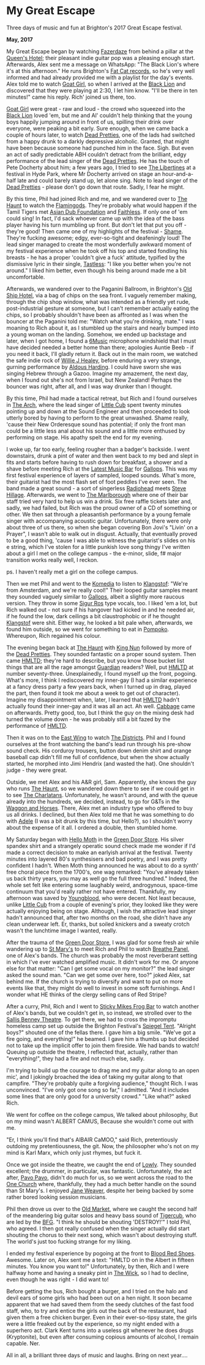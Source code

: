 # My Great Escape

Three days of music and fun at Brighton's 2017 Great Escape festival.

**May, 2017**

My Great Escape began by watching [Fazerdaze](https://fazerdaze.bandcamp.com/) from behind a pillar at the [Queen's Hotel](http://queenshotelbrighton.com/); their pleasant indie guitar pop was a pleasing enough start. Afterwards, Alex sent me a message on WhatsApp: "The Black Lion's where it's at this afternoon." He runs Brighton's [Fat Cat records](https://www.fat-cat.co.uk/home), so he's very well informed and had already provided me with a playlist for the day's events. Alex told me to watch [Goat Girl](http://goatgirl.co.uk/), so when I arrived at the [Black Lion](http://www.blacklion.pub/) and discovered that they were playing at 2:30, I let him know. "I'll be there in ten minutes!" came his reply. Rich' joined us there, too.

[Goat Girl](http://goatgirl.co.uk/) were great - raw and loud - the crowd who squeezed into the [Black Lion](http://www.blacklion.pub/) loved 'em, but me and Al' couldn't help thinking that the young boys happily jumping around in front of us, spilling their drink over everyone, were peaking a bit early. Sure enough, when we came back a couple of hours later, to watch [Dead Pretties](https://soundcloud.com/dead-pretties), one of the lads had switched from a happy drunk to a darkly depressive alcoholic. Granted, that might have been because someone had punched him in the face. Sigh. But even an act of sadly predictable ABH couldn't detract from the brilliant, edgy performance of the lead singer of the [Dead Pretties](https://soundcloud.com/dead-pretties). He has the touch of Pete Docherty about him; a few years ago, I tried to see [The Libertines](http://www.thelibertines.com/) at a festival in Hyde Park, where Mr Docherty arrived on stage an hour-and-a-half late and could barely stand up, let alone sing. Note to lead singer of the [Dead Pretties](https://soundcloud.com/dead-pretties) - please don't go down that route. Sadly, I fear he might.

By this time, Phil had joined Rich and me, and we wandered over to [The Haunt](http://www.thehauntbrighton.co.uk/) to watch the [Flamingods](https://flamingods.bandcamp.com/). They're probably what would happen if the Tamil Tigers met [Asian Dub Foundation](http://asiandubfoundation.com/site/) and [Faithless](http://www.faithless.co.uk/). If only one of 'em could sing! In fact, I'd sack whoever came up with the idea of the bass player having his turn mumbling up front. But don't let that put you off - they're good! Then came one of my highlights of the festival - [Shame](https://shamebanduk.bandcamp.com/). They're fucking awesome; edgy, ever-so-tight and deafeningly loud! The lead singer managed to create the most wonderfully awkward moment of my festival experience when he took off his top and started fondling his breasts - he has a proper 'couldn't give a fuck' attitude, typified by the dismissive lyric in their single, [Tastless](https://shamebanduk.bandcamp.com/track/tasteless): "I like you better when you're not around." I liked him better, even though his being around made me a bit uncomfortable.

Afterwards, we wandered over to the Paganini Ballroom, in Brighton's [Old Ship Hotel](https://www.oldshipbrighton.co.uk/), via a bag of chips on the sea front. I vaguely remember making, through the chip shop window, what was intended as a friendly yet rude, post-industrial gesture at someone, but I can't remember actually eating the chips, so I probably shouldn't have been as affronted as I was when the bouncer at the Paganini told me: "Watch what you're drinking, mate." I was moaning to Rich about it, as I stumbled up the stairs and nearly bumped into a young woman on the landing. Somehow, we ended up backstage and later, when I got home, I found a [6Music](http://www.bbc.co.uk/6music) microphone windshield that I must have decided needed a better home than there; apologies Auntie Beeb - if you need it back, I'll gladly return it. Back out in the main room, we watched the safe indie rock of [Willie J Healey](https://soundcloud.com/willie-j-healey), before enduring a very strange, gurning performance by [Aldous Harding](http://www.aldousharding.com/). I could have sworn she was singing Hebrew through a Gazoo. Imagine my amazement, the next day, when I found out she's not from Israel, but New Zealand! Perhaps the bouncer was right, after all, and I was way drunker than I thought.

By this time, Phil had made a tactical retreat, but Rich and I found ourselves in [The Arch](http://thearch.club/), where the lead singer of [Little Cub](https://soundcloud.com/wearelittlecub) spent twenty minutes pointing up and down at the Sound Engineer and then proceeded to look utterly bored by having to perform to the great unwashed. Shame really, 'cause their New Orderesque sound has potential; if only the front man could be a little less anal about his sound and a little more enthused by performing on stage. His apathy spelt the end for my evening.

I woke up, far too early, feeling rougher than a badger's backside. I went downstairs, drunk a pint of water and then went back to my bed and slept in fits and starts before having to rush down for breakfast, a shower and a shave before meeting Rich at the [Latest Music Bar](http://latestmusicbar.co.uk/) for [Gallops](https://gallops.bandcamp.com/). This was my first festival experience of layers of sampled, looped sounds. What's more, their guitarist had the most flash set of foot peddles I've ever seen. The band made a great sound - a sort of singerless [Radiohead](http://www.radiohead.co.uk/) meets [Steve Hillage](http://stevehillage.com/). Afterwards, we went to [The Marlborough](http://www.marlboroughtheatre.org.uk/) where one of their bar staff tried very hard to help us win a drink. Six free raffle tickets later and, sadly, we had failed, but Rich was the proud owner of a CD of something or other. We then sat through a pleasantish performance by a young female singer with accompanying acoustic guitar. Unfortunately, there were only about three of us there, so when she began covering Bon Jovi's "Livin' on a Prayer", I wasn't able to walk out in disgust. Actually, that eventually proved to be a good thing, 'cause I was able to witness the guitarist's slides on his e string, which I've stolen for a little punkish love song thingy I've written about a girl I met on the college campus - the e-minor, slide, f# major transition works really well, I reckon.

ps. I haven't really met a girl on the college campus.

Then we met Phil and went to the [Komedia](https://www.komedia.co.uk/brighton/) to listen to [Klangstof](https://soundcloud.com/klangstof): "We're from Amsterdam, and we're really cool!" Their looped guitar samples meant they sounded vaguely similar to [Gallops](https://gallops.bandcamp.com/), albeit a slightly more raucous version. They throw in some [Sigur Ros](https://sigur-ros.co.uk/) type vocals, too. I liked 'em a lot, but Rich walked out - not sure if his hangover had kicked in and he needed air, if he found the low, dark ceilings a bit claustrophobic or if he thought [Klangstof](https://soundcloud.com/klangstof) were shit. Either way, he looked a bit pale when, afterwards, we found him outside, so we went for something to eat in [Pompoko](https://pompoko.co.uk/). Whereupon, Rich regained his colour.

The evening began back at [The Haunt](http://www.thehauntbrighton.co.uk/) with [King Nun](http://www.kingnun.com/) followed by more of the [Dead Pretties](https://soundcloud.com/dead-pretties). They sounded fantastic on a proper sound system. Then came [HMLTD](https://www.facebook.com/HMTLD/); they're hard to describe, but you know those bucket list things that are all the rage amongst [Guardian](https://www.theguardian.com/uk) readers? Well, put [HMLTD](https://www.facebook.com/HMTLD/) at number seventy-three. Unexplainedly, I found myself up the front, pogoing. What's more, I think I rediscovered my inner-gay (I had a similar experience at a fancy dress party a few years back, when I turned up in drag, played the part, then found it took me about a week to get out of character). Imagine my disappointment when, later, I learned that [HMLTD](https://www.facebook.com/HMTLD/) hadn't actually found their inner-gay and it was all an act. Ah well. [Cabbage](https://ahcabbage.bandcamp.com/) came on afterwards. Pretty good, too, but I think the guy on the mixing desk had turned the volume down - he was probably still a bit fazed by the performance of [HMLTD](https://www.facebook.com/HMTLD/).

Then it was on to the [East Wing](http://greatescapefestival.com/festival-venue/the-east-wing/) to watch [The Districts](http://thedistrictsband.com/). Phil and I found ourselves at the front watching the band's lead run through his pre-show sound check. His corduroy trousers, button down denim shirt and orange baseball cap didn't fill me full of confidence, but when the show actually started, he morphed into Jimi Hendrix (and wasted the hat). One shouldn't judge - they were great.

Outside, we met Alex and his A&R girl, Sam. Apparently, she knows the guy who runs [The Haunt](http://www.thehauntbrighton.co.uk/), so we wandered down there to see if we could get in to see [The Charlatans](http://www.thecharlatans.net/). Unfortunately, he wasn't around, and with the queue already into the hundreds, we decided, instead, to go for G&Ts in the [Waggon and Horses](https://www.facebook.com/pages/Wagon-and-Horses-Brighton/1412068109044157?nr). There, Alex met an industry type who offered to buy us all drinks. I declined, but then Alex told me that he was something to do with [Adele](https://home.adele.com/) (I was a bit drunk by this time, but Hello?), so I shouldn't worry about the expense of it all. I ordered a double, then stumbled home.

My Saturday began with [Hello Moth](http://www.hellomoth.com/) in the [Green Door Store](http://thegreendoorstore.co.uk/). His silver spandex shirt and a strangely operatic sound check made me wonder if I'd made a correct decision to make an earlyish arrival at the festival. Twenty minutes into layered 80's synthesisers and bad poetry, and I was pretty confident I hadn't.  When Moth thing announced he was about to do a synth' free choral piece from the 1700's, one wag remarked: "You've already taken us back thirty years, you may as well go the full three hundred." Indeed, the whole set felt like entering some laughably weird, androgynous, space-time continuum that you'd really rather not have entered. Thankfully, my afternoon was saved by [Youngblood](http://www.youryoungblood.com/), who were decent. Not least because, unlike [Little Cub](https://soundcloud.com/wearelittlecub) from a couple of evening's prior, they looked like they were actually enjoying being on stage. Although, I
wish the attractive lead singer hadn't announced that, after two months on the road, she didn't have any clean underwear left. Er, thanks, but soiled knickers and a sweaty crotch wasn't the lunchtime image I wanted, really.

After the trauma of the [Green Door Store](http://thegreendoorstore.co.uk/), I was glad for some fresh air while wandering up to [St Mary's](http://www.stmaryschurchbrighton.org.uk/) to meet Rich and Phil to watch [Breathe Panel](https://soundcloud.com/breathe-panel), one of Alex's bands. The church was probably the most reverberant setting in which I've ever watched amplified music. It didn't work for me. Or anyone else for that matter: "Can I get some vocal on my monitor?" the lead singer asked the sound man. "Can we get some over here, too?" joked Alex, sat behind me. If the church is trying to diversify and want to put on more events like that, they might do well to invest in some soft furnishings. And I wonder what HE thinks of the clergy selling cans of Red Stripe?

After a curry, Phil, Rich and I went to [Sticky Mikes Frog Bar](http://www.stickymikesfrogbar.pub/) to watch another of Alex's bands, but we couldn't get in, so instead, we strolled over to the [Sallis Benney Theatre](https://www.facebook.com/sallisbenney/). To get there, we had to cross the impromptu homeless camp set up outside the Brighton Festival's [Spiegel Tent](http://www.brightonspiegeltent.com/). "Alright boys?" shouted one of the fellas there. I gave him a big smile. "We've got a fire going, and everything!" he beamed. I gave him a thumbs up but decided not to take up the implicit offer to join them fireside. We had bands to watch! Queuing up outside the theatre, I reflected that, actually, rather than "everything!", they had a fire and not much else, sadly.

I'm trying to build up the courage to drag me and my guitar along to an open mic', and I jokingly broached the idea of taking my guitar along to that campfire. "They're probably quite a forgiving audience," thought Rich. I was unconvinced. "I've only got one song so far," I admitted. "And it includes some lines that are only good for a university crowd." "Like what?" asked Rich.

We went for coffee on the college campus,
We talked about philosophy,
But on my mind wasn't ALBERT CAMUS,
Because she wouldn't come out with me.

"Er, I think you'll find that's AlBAIR CaMOO," said Rich, pretentiously outdoing my pretentiousness, the git. Now, the philosopher who's not on my mind is Karl Marx, which only just rhymes, but fuck it.

Once we got inside the theatre, we caught the end of [Lowly](https://www.facebook.com/lowlyband/). They sounded excellent; the drummer, in particular, was fantastic. Unfortunately, the act after, [Pavo Pavo](https://www.facebook.com/pavopavohouse/), didn't do much for us, so we went across the road to the [One Church](http://onechurchbrighton.org/) where, thankfully, they had a much better handle on the sound than St Mary's. I enjoyed [Jane Weaver](https://janeweavermusic.com/), despite her being backed by some rather bored looking session musicians.

Phil then drove us over to the [Old Market](http://theoldmarket.com/), where we caught the second half of the meandering big guitar solos and heavy bass sound of [Tigercub](http://www.tigercubtigercub.co.uk/), who are led by the [BFG](http://www.roalddahl.com/roald-dahl/characters/magical-folk/the-big-friendly-giant). "I think he should be shouting 'DESTROY!'" I told Phil, who agreed. I then got really confused when the singer actually did start shouting the chorus to their next song, which wasn't about destroying stuff. The world's just too fucking strange for my liking.

I ended my festival experience by pogoing at the front to [Blood Red Shoes](https://bloodredshoes.co.uk/). Awesome. Later on, Alex sent me a text: "HMLTD on in the Albert in fifteen minutes. You know you want to!" Unfortunately, by then, Rich and I were halfway home and having a sneaky pint in [The Wick](http://www.thewick.pub/), so I had to decline, even though he was right - I did want to!

Before getting the bus, Rich bought a burger, and I tried on the halo and devil ears of some girls who had been out on a hen night. It soon became apparent that we had saved them from the seedy clutches of the fast food staff, who, to try and entice the girls out the back of the restaurant, had given them a free chicken burger. Even in their ever-so-tipsy state, the girls were a little freaked out by the experience, so my night ended with a superhero act. Clark Kent turns into a useless git whenever he does drugs (Kryptonite), but even after consuming copious amounts of alcohol, I remain capable. Ner.

All in all, a brilliant three days of music and laughs. Bring on next year....
